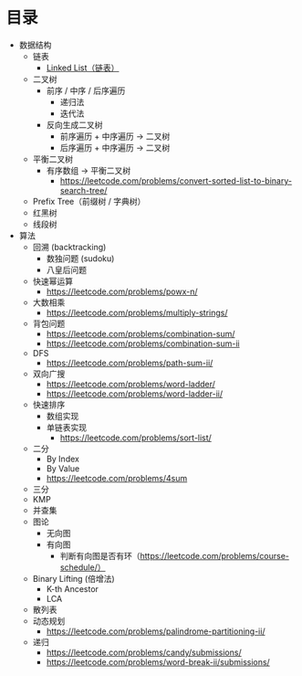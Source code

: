 # 目录

- 数据结构
  - 链表
    - [Linked List（链表）](linked-listff08-lian-biao-ff09.md)
  - 二叉树
    - 前序 / 中序 / 后序遍历
      - 递归法
      - 迭代法
    - 反向生成二叉树
      - 前序遍历 + 中序遍历 -> 二叉树
      - 后序遍历 + 中序遍历 -> 二叉树
  - 平衡二叉树
    - 有序数组 -> 平衡二叉树
      - https://leetcode.com/problems/convert-sorted-list-to-binary-search-tree/
  - Prefix Tree（前缀树 / 字典树）
  - 红黑树
  - 线段树
- 算法
  - 回溯 (backtracking)
    - 数独问题 (sudoku)
    - 八皇后问题
  - 快速幂运算
    - https://leetcode.com/problems/powx-n/
  - 大数相乘
    - https://leetcode.com/problems/multiply-strings/
  - 背包问题
    - https://leetcode.com/problems/combination-sum/
    - https://leetcode.com/problems/combination-sum-ii
  - DFS
    - https://leetcode.com/problems/path-sum-ii/
  - 双向广搜
    - https://leetcode.com/problems/word-ladder/
    - https://leetcode.com/problems/word-ladder-ii/
  - 快速排序
    - 数组实现
    - 单链表实现
      - https://leetcode.com/problems/sort-list/
  - 二分
    - By Index
    - By Value
    - https://leetcode.com/problems/4sum
  - 三分
  - KMP
  - 并查集
  - 图论
    - 无向图
    - 有向图
      - 判断有向图是否有环（https://leetcode.com/problems/course-schedule/）
  - Binary Lifting (倍增法)
    - K-th Ancestor
    - LCA
  - 散列表
  - 动态规划
    - https://leetcode.com/problems/palindrome-partitioning-ii/
  - 递归
    - https://leetcode.com/problems/candy/submissions/
    - https://leetcode.com/problems/word-break-ii/submissions/
